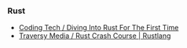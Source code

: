 ### Rust
* [Coding Tech / Diving Into Rust For The First Time](https://www.youtube.com/watch?v=_jMSrMex6R0)
* [Traversy Media / Rust Crash Course | Rustlang](https://www.youtube.com/watch?v=zF34dRivLOw)
